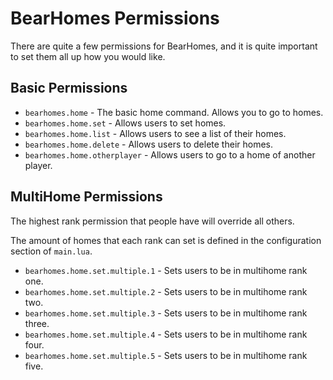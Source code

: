 BearHomes Permissions
=====================

There are quite a few permissions for BearHomes, and it is quite important to set them all up how you would like.

Basic Permissions
-----------------

 * `bearhomes.home` - The basic home command. Allows you to go to homes.
 * `bearhomes.home.set` - Allows users to set homes.
 * `bearhomes.home.list` - Allows users to see a list of their homes.
 * `bearhomes.home.delete` - Allows users to delete their homes.
 * `bearhomes.home.otherplayer` - Allows users to go to a home of another player.

MultiHome Permissions
---------------------

The highest rank permission that people have will override all others. 

The amount of homes that each rank can set is defined in the configuration section of `main.lua`.

 * `bearhomes.home.set.multiple.1` - Sets users to be in multihome rank one.
 * `bearhomes.home.set.multiple.2` - Sets users to be in multihome rank two.
 * `bearhomes.home.set.multiple.3` - Sets users to be in multihome rank three.
 * `bearhomes.home.set.multiple.4` - Sets users to be in multihome rank four.
 * `bearhomes.home.set.multiple.5` - Sets users to be in multihome rank five.
